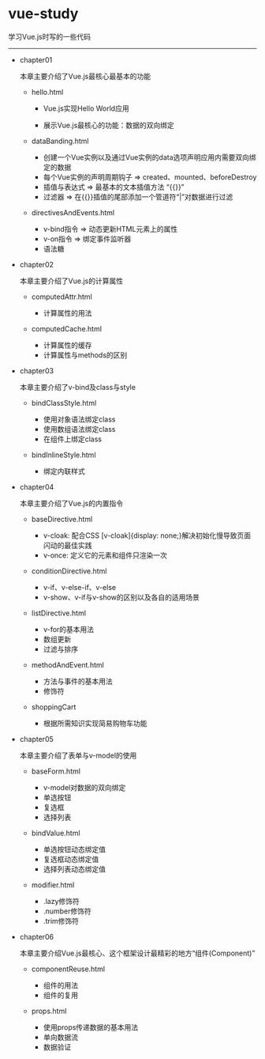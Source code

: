 # vue-study

学习Vue.js时写的一些代码

---

* chapter01

  本章主要介绍了Vue.js最核心最基本的功能

  * hello.html

    * Vue.js实现Hello World应用

    * 展示Vue.js最核心的功能：数据的双向绑定

  * dataBanding.html

    * 创建一个Vue实例以及通过Vue实例的data选项声明应用内需要双向绑定的数据
    * 每个Vue实例的声明周期钩子 => created、mounted、beforeDestroy
    * 插值与表达式 => 最基本的文本插值方法 “{{}}”
    * 过滤器 => 在{{}}插值的尾部添加一个管道符“|”对数据进行过滤

  * directivesAndEvents.html

    * v-bind指令 =>  动态更新HTML元素上的属性
    * v-on指令 => 绑定事件监听器
    * 语法糖

* chapter02

  本章主要介绍了Vue.js的计算属性

  * computedAttr.html

    * 计算属性的用法

  * computedCache.html

    * 计算属性的缓存
    * 计算属性与methods的区别

* chapter03

  本章主要介绍了v-bind及class与style

  * bindClassStyle.html

    * 使用对象语法绑定class
    * 使用数组语法绑定class
    * 在组件上绑定class

  * bindInlineStyle.html

    * 绑定内联样式

* chapter04

  本章主要介绍了Vue.js的内置指令

  * baseDirective.html

    * v-cloak: 配合CSS [v-cloak]{display: none;}解决初始化慢导致页面闪动的最佳实践
    * v-once: 定义它的元素和组件只渲染一次

  * conditionDirective.html

    * v-if、v-else-if、v-else
    * v-show、v-if与v-show的区别以及各自的适用场景

  * listDirective.html

    * v-for的基本用法
    * 数组更新
    * 过滤与排序

  * methodAndEvent.html

    * 方法与事件的基本用法
    * 修饰符

  * shoppingCart

    * 根据所需知识实现简易购物车功能

* chapter05

  本章主要介绍了表单与v-model的使用

  * baseForm.html

    * v-model对数据的双向绑定
    * 单选按钮
    * 复选框
    * 选择列表

  * bindValue.html

    * 单选按钮动态绑定值
    * 复选框动态绑定值
    * 选择列表动态绑定值

  * modifier.html

    * .lazy修饰符
    * .number修饰符
    * .trim修饰符

* chapter06

  本章主要介绍Vue.js最核心、这个框架设计最精彩的地方“组件(Component)”

  * componentReuse.html

    * 组件的用法
    * 组件的复用

  * props.html

    * 使用props传递数据的基本用法
    * 单向数据流
    * 数据验证
